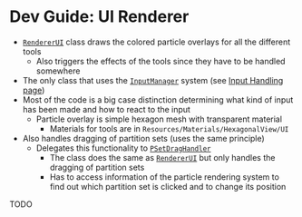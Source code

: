 # Dev Guide: UI Renderer

- [`RendererUI`][1] class draws the colored particle overlays for all the different tools
	- Also triggers the effects of the tools since they have to be handled somewhere
- The only class that uses the [`InputManager`][2] system (see [Input Handling page](~/dev_guide/input.md))
- Most of the code is a big case distinction determining what kind of input has been made and how to react to the input
	- Particle overlay is simple hexagon mesh with transparent material
		- Materials for tools are in `Resources/Materials/HexagonalView/UI`
- Also handles dragging of partition sets (uses the same principle)
	- Delegates this functionality to [`PSetDragHandler`][3]
		- The class does the same as [`RendererUI`][1] but only handles the dragging of partition sets
		- Has to access information of the particle rendering system to find out which partition set is clicked and to change its position




TODO


[1]: xref:AS2.Visuals.RendererUI
[2]: xref:AS2.UI.InputManager
[3]: xref:AS2.Visuals.PSetDragHandler
